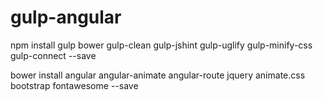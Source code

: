 # gulp-angular

npm install gulp bower gulp-clean gulp-jshint gulp-uglify gulp-minify-css gulp-connect --save

bower install angular angular-animate angular-route jquery animate.css bootstrap fontawesome --save
